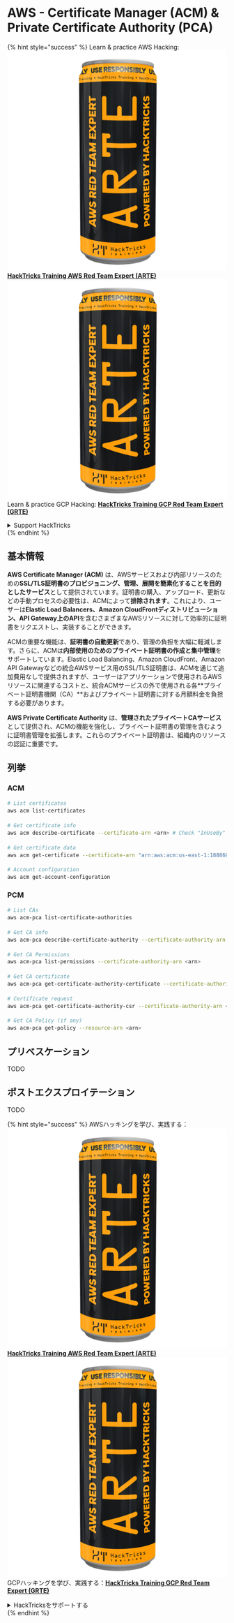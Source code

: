 # AWS - Certificate Manager (ACM) & Private Certificate Authority (PCA)

{% hint style="success" %}
Learn & practice AWS Hacking:<img src="../../../.gitbook/assets/image (1) (1) (1).png" alt="" data-size="line">[**HackTricks Training AWS Red Team Expert (ARTE)**](https://training.hacktricks.xyz/courses/arte)<img src="../../../.gitbook/assets/image (1) (1) (1).png" alt="" data-size="line">\
Learn & practice GCP Hacking: <img src="../../../.gitbook/assets/image (2).png" alt="" data-size="line">[**HackTricks Training GCP Red Team Expert (GRTE)**<img src="../../../.gitbook/assets/image (2).png" alt="" data-size="line">](https://training.hacktricks.xyz/courses/grte)

<details>

<summary>Support HackTricks</summary>

* Check the [**subscription plans**](https://github.com/sponsors/carlospolop)!
* **Join the** 💬 [**Discord group**](https://discord.gg/hRep4RUj7f) or the [**telegram group**](https://t.me/peass) or **follow** us on **Twitter** 🐦 [**@hacktricks\_live**](https://twitter.com/hacktricks_live)**.**
* **Share hacking tricks by submitting PRs to the** [**HackTricks**](https://github.com/carlospolop/hacktricks) and [**HackTricks Cloud**](https://github.com/carlospolop/hacktricks-cloud) github repos.

</details>
{% endhint %}

## 基本情報

**AWS Certificate Manager (ACM)** は、AWSサービスおよび内部リソースのための**SSL/TLS証明書のプロビジョニング、管理、展開を簡素化することを目的としたサービス**として提供されています。証明書の購入、アップロード、更新などの手動プロセスの必要性は、ACMによって**排除されます**。これにより、ユーザーは**Elastic Load Balancers、Amazon CloudFrontディストリビューション、API Gateway上のAPI**を含むさまざまなAWSリソースに対して効率的に証明書をリクエストし、実装することができます。

ACMの重要な機能は、**証明書の自動更新**であり、管理の負担を大幅に軽減します。さらに、ACMは**内部使用のためのプライベート証明書の作成と集中管理**をサポートしています。Elastic Load Balancing、Amazon CloudFront、Amazon API Gatewayなどの統合AWSサービス用のSSL/TLS証明書は、ACMを通じて追加費用なしで提供されますが、ユーザーはアプリケーションで使用されるAWSリソースに関連するコストと、統合ACMサービスの外で使用される各**プライベート証明書機関（CA）**およびプライベート証明書に対する月額料金を負担する必要があります。

**AWS Private Certificate Authority** は、**管理されたプライベートCAサービス**として提供され、ACMの機能を強化し、プライベート証明書の管理を含むように証明書管理を拡張します。これらのプライベート証明書は、組織内のリソースの認証に重要です。

## 列挙

### ACM
```bash
# List certificates
aws acm list-certificates

# Get certificate info
aws acm describe-certificate --certificate-arn <arn> # Check "InUseBy" to check which resources are using it

# Get certificate data
aws acm get-certificate --certificate-arn "arn:aws:acm:us-east-1:188868097724:certificate/865abced-82c9-43bf-b7d2-1f4948bf353d"

# Account configuration
aws acm get-account-configuration
```
### PCM
```bash
# List CAs
aws acm-pca list-certificate-authorities

# Get CA info
aws acm-pca describe-certificate-authority --certificate-authority-arn <arn>

# Get CA Permissions
aws acm-pca list-permissions --certificate-authority-arn <arn>

# Get CA certificate
aws acm-pca get-certificate-authority-certificate --certificate-authority-arn <arn>

# Certificate request
aws acm-pca get-certificate-authority-csr --certificate-authority-arn <arn>

# Get CA Policy (if any)
aws acm-pca get-policy --resource-arn <arn>
```
## プリベスケーション

TODO

## ポストエクスプロイテーション

TODO

{% hint style="success" %}
AWSハッキングを学び、実践する：<img src="../../../.gitbook/assets/image (1) (1) (1).png" alt="" data-size="line">[**HackTricks Training AWS Red Team Expert (ARTE)**](https://training.hacktricks.xyz/courses/arte)<img src="../../../.gitbook/assets/image (1) (1) (1).png" alt="" data-size="line">\
GCPハッキングを学び、実践する：<img src="../../../.gitbook/assets/image (2).png" alt="" data-size="line">[**HackTricks Training GCP Red Team Expert (GRTE)**<img src="../../../.gitbook/assets/image (2).png" alt="" data-size="line">](https://training.hacktricks.xyz/courses/grte)

<details>

<summary>HackTricksをサポートする</summary>

* [**サブスクリプションプラン**](https://github.com/sponsors/carlospolop)を確認してください！
* **💬 [**Discordグループ**](https://discord.gg/hRep4RUj7f)または[**Telegramグループ**](https://t.me/peass)に参加するか、**Twitter** 🐦 [**@hacktricks\_live**](https://twitter.com/hacktricks_live)**をフォローしてください。**
* **ハッキングトリックを共有するために、[**HackTricks**](https://github.com/carlospolop/hacktricks)と[**HackTricks Cloud**](https://github.com/carlospolop/hacktricks-cloud)のGitHubリポジトリにPRを提出してください。**

</details>
{% endhint %}
